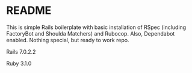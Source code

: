 # README

This is simple Rails boilerplate with basic installation of RSpec (including FactoryBot and Shoulda Matchers) and Rubocop.
Also, Dependabot enabled.
Nothing special, but ready to work repo.

Rails 7.0.2.2

Ruby 3.1.0
